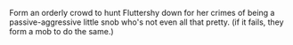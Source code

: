Form an orderly crowd to hunt Fluttershy down for her crimes of being a passive-aggressive little snob who's not even all that pretty. (if it fails, they form a mob to do the same.)
